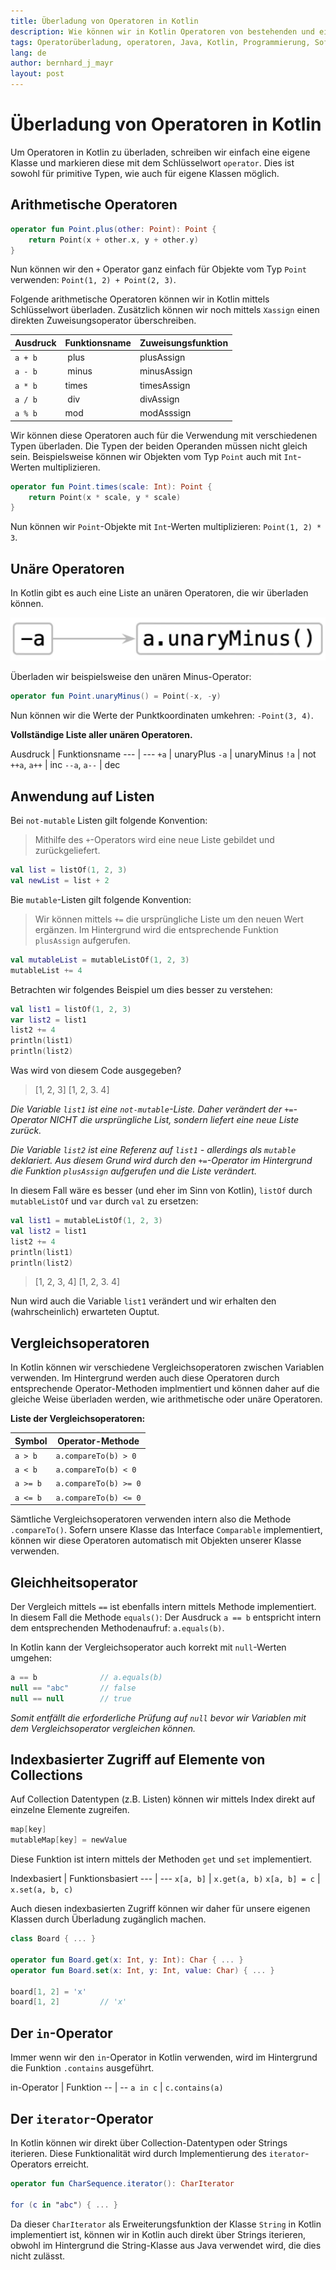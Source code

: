 ```yaml
---
title: Überladung von Operatoren in Kotlin
description: Wie können wir in Kotlin Operatoren von bestehenden und eigenen Datentypen überladen?
tags: Operatorüberladung, operatoren, Java, Kotlin, Programmierung, Softwareentwicklung, Programmiersprache
lang: de
author: bernhard_j_mayr
layout: post
---
```


# Überladung von Operatoren in Kotlin
Um Operatoren in Kotlin zu überladen, schreiben wir einfach eine eigene Klasse und markieren diese mit dem Schlüsselwort `operator`. Dies ist sowohl für primitive Typen, wie auch für eigene Klassen möglich.

## Arithmetische Operatoren

```kotlin
operator fun Point.plus(other: Point): Point {
    return Point(x + other.x, y + other.y)
}
```

Nun können wir den `+` Operator ganz einfach für Objekte vom Typ `Point` verwenden: `Point(1, 2) + Point(2, 3)`.

Folgende arithmetische Operatoren können wir in Kotlin mittels Schlüsselwort überladen. Zusätzlich können wir noch mittels `Xassign` einen direkten Zuweisungsoperator überschreiben.

Ausdruck | Funktionsname | Zuweisungsfunktion
--- | --- | ---
`a + b` | plus | plusAssign
`a - b` | minus | minusAssign
`a * b` | times | timesAssign
`a / b` | div | divAssign
`a % b` | mod | modAsssign

Wir können diese Operatoren auch für die Verwendung mit verschiedenen Typen überladen. Die Typen der beiden Operanden müssen nicht gleich sein. Beispielsweise können wir Objekten vom Typ `Point` auch mit `Int`-Werten multiplizieren.

```Kotlin
operator fun Point.times(scale: Int): Point {
    return Point(x * scale, y * scale)
}
```

Nun können wir `Point`-Objekte mit `Int`-Werten multiplizieren: `Point(1, 2) * 3`.

## Unäre Operatoren
In Kotlin gibt es auch eine Liste an unären Operatoren, die wir überladen können.

![](/images/460_Ueberladung_von_Operatoren_in_Kotlin-2425a026.webp)

Überladen wir beispielsweise den unären Minus-Operator:

```kotlin
operator fun Point.unaryMinus() = Point(-x, -y)
```

Nun können wir die Werte der Punktkoordinaten umkehren: `-Point(3, 4)`.

**Vollständige Liste aller unären Operatoren.**

Ausdruck | Funktionsname
--- | ---
`+a` | unaryPlus
`-a` | unaryMinus
`!a` | not
`++a`, `a++` | inc
`--a`, `a--` | dec

## Anwendung auf Listen
Bei `not-mutable` Listen gilt folgende Konvention:
> Mithilfe des `+`-Operators wird eine neue Liste gebildet und zurückgeliefert.

```kotlin
val list = listOf(1, 2, 3)
val newList = list + 2
```

Bie `mutable`-Listen gilt folgende Konvention:
> Wir können mittels `+=` die ursprüngliche Liste um den neuen Wert ergänzen. Im Hintergrund wird die entsprechende Funktion `plusAssign` aufgerufen.

```kotlin
val mutableList = mutableListOf(1, 2, 3)
mutableList += 4
```

Betrachten wir folgendes Beispiel um dies besser zu verstehen:

```kotlin
val list1 = listOf(1, 2, 3)
var list2 = list1
list2 += 4
println(list1)
println(list2)
```

Was wird von diesem Code ausgegeben?

> [1, 2, 3]
> [1, 2, 3. 4]

_Die Variable `list1` ist eine `not-mutable`-Liste. Daher verändert der `+=`-Operator NICHT die ursprüngliche List, sondern liefert eine neue Liste zurück._

_Die Variable `list2` ist eine Referenz auf `list1` - allerdings als `mutable` deklariert. Aus diesem Grund wird durch den `+=`-Operator im Hintergrund die Funktion `plusAssign` aufgerufen und die Liste verändert._

In diesem Fall wäre es besser (und eher im Sinn von Kotlin), `listOf` durch `mutableListOf` und `var` durch `val` zu ersetzen:

```kotlin
val list1 = mutableListOf(1, 2, 3)
val list2 = list1
list2 += 4
println(list1)
println(list2)
```

> [1, 2, 3, 4]
> [1, 2, 3. 4]

Nun wird auch die Variable `list1` verändert und wir erhalten den (wahrscheinlich) erwarteten Ouptut.

## Vergleichsoperatoren
In Kotlin können wir verschiedene Vergleichsoperatoren zwischen Variablen verwenden. Im Hintergrund werden auch diese Operatoren durch entsprechende Operator-Methoden implmentiert und können daher auf die gleiche Weise überladen werden, wie arithmetische oder unäre Operatoren.

**Liste der Vergleichsoperatoren:**

Symbol | Operator-Methode
--- | ---
`a > b` | `a.compareTo(b) > 0`
`a < b` | `a.compareTo(b) < 0`
`a >= b` | `a.compareTo(b) >= 0`
`a <= b` | `a.compareTo(b) <= 0`

Sämtliche Vergleichsoperatoren verwenden intern also die Methode `.compareTo()`. Sofern unsere Klasse das Interface `Comparable` implementiert, können wir diese Operatoren automatisch mit Objekten unserer Klasse verwenden.

## Gleichheitsoperator
Der Vergleich mittels `==` ist ebenfalls intern mittels Methode implementiert. In diesem Fall die Methode `equals()`: Der Ausdruck `a == b` entspricht intern dem entsprechenden Methodenaufruf: `a.equals(b)`.

In Kotlin kann der Vergleichsoperator auch korrekt mit `null`-Werten umgehen:

```kotlin
a == b              // a.equals(b)
null == "abc"       // false
null == null        // true
```

_Somit entfällt die erforderliche Prüfung auf `null` bevor wir Variablen mit dem Vergleichsoperator vergleichen können._

## Indexbasierter Zugriff auf Elemente von Collections
Auf Collection Datentypen (z.B. Listen) können wir mittels Index direkt auf einzelne Elemente zugreifen.

```kotlin
map[key]
mutableMap[key] = newValue
```

Diese Funktion ist intern mittels der Methoden `get` und `set` implementiert.

Indexbasiert | Funktionsbasiert
--- | ---
`x[a, b]` | `x.get(a, b)`
`x[a, b] = c` | `x.set(a, b, c)`

Auch diesen indexbasierten Zugriff können wir daher für unsere eigenen Klassen durch Überladung zugänglich machen.

```kotlin
class Board { ... }

operator fun Board.get(x: Int, y: Int): Char { ... }
operator fun Board.set(x: Int, y: Int, value: Char) { ... }

board[1, 2] = 'x'
board[1, 2]         // 'x'
```

## Der `in`-Operator
Immer wenn wir den `in`-Operator in Kotlin verwenden, wird im Hintergrund die Funktion `.contains` ausgeführt.

in-Operator | Funktion
-- | --
`a in c` | `c.contains(a)`

## Der `iterator`-Operator
In Kotlin können wir direkt über Collection-Datentypen oder Strings iterieren. Diese Funktionalität wird durch Implementierung des `iterator`-Operators erreicht.

```kotlin
operator fun CharSequence.iterator(): CharIterator

for (c in "abc") { ... }
```

Da dieser `CharIterator` als Erweiterungsfunktion der Klasse `String` in Kotlin implementiert ist, können wir in Kotlin auch direkt über Strings iterieren, obwohl im Hintergrund die String-Klasse aus Java verwendet wird, die dies nicht zulässt.
